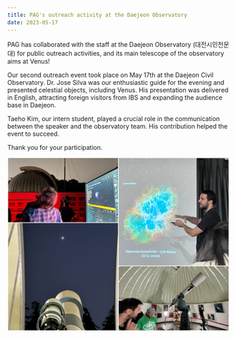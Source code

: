```yaml
---
title: PAG's outreach activity at the Daejeon Observatory
date: 2023-05-17
---
```


PAG has collaborated with the staff at the Daejeon Observatory (대전시민천문대) for public outreach activities, and its main telescope of the observatory aims at Venus!

Our second outreach event took place on May 17th at the Daejeon Civil Observatory. Dr. Jose Silva was our enthusiastic guide for the evening and presented celestial objects, including Venus. His presentation was delivered in English, attracting foreign visitors from IBS and expanding the audience base in Daejeon.

Taeho Kim, our intern student, played a crucial role in the communication between the speaker and the observatory team. His contribution helped the event to succeed. 

Thank you for your participation.

![Public outreach in Enlgish on 2023-05-17](20230517_outreach_PAG.jpg)
